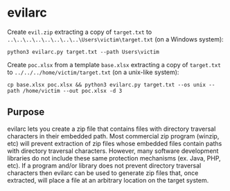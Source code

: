 # evilarc

Create `evil.zip` extracting a copy of `target.txt` to `..\..\..\..\..\..\..\..\Users\victim\target.txt` (on a Windows system):
```
python3 evilarc.py target.txt --path Users\victim
```

Create `poc.xlsx` from a template `base.xlsx` extracting a copy of `target.txt` to `../../../home/victim/target.txt` (on a unix-like system):
```
cp base.xlsx poc.xlsx && python3 evilarc.py target.txt --os unix --path /home/victim --out poc.xlsx -d 3
```

## Purpose
evilarc lets you create a zip file that contains files with directory traversal characters in their embedded path.  Most commercial zip program (winzip, etc) will prevent extraction of zip files whose embedded files contain paths with directory traversal characters.  However, many software development libraries do not include these same protection mechanisms (ex. Java, PHP, etc).  If a program and/or library does not prevent directory traversal characters then evilarc can be used to generate zip files that, once extracted, will place a file at an arbitrary location on the target system.
